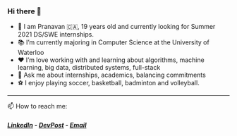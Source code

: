 ### Hi there 👋



- 🙍 I am Pranavan 🇨🇦, 19 years old and currently looking for Summer 2021 DS/SWE internships. 
- 📚 I’m currently majoring in Computer Science at the University of Waterloo
- ❤️ I’m love working with and learning about algorithms, machine learning, big data, distributed systems, full-stack
- 💬 Ask me about internships, academics, balancing commitments
- ⚽️ I enjoy playing soccer, basketball, badminton and volleyball.
---
📫 How to reach me:
##### [LinkedIn](https://www.linkedin.com/in/pranavanp/) - [DevPost](https://devpost.com/pranavanp?ref_content=user-portfolio&ref_feature=portfolio&ref_medium=global-nav) - [Email](mailto:ppirahal@uwaterloo.ca?subject=[GitHub])

<!--
**pranavanp/pranavanp** is a ✨ _special_ ✨ repository because its `README.md` (this file) appears on your GitHub profile.

--->

